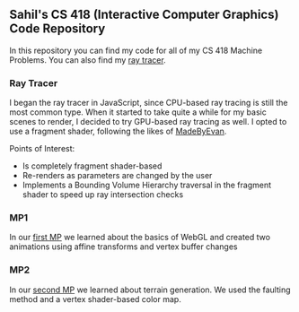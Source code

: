 ## Sahil's CS 418 (Interactive Computer Graphics) Code Repository

In this repository you can find my code for all of my CS 418 Machine Problems. You can also find my [ray tracer](ray-tracer/gpu).

### Ray Tracer
I began the ray tracer in JavaScript, since CPU-based ray tracing is still the most common type. When it started to take quite a while for my basic scenes to render,
I decided to try GPU-based ray tracing as well. I opted to use a fragment shader, following the likes of [MadeByEvan](http://madebyevan.com/webgl-path-tracing/).

Points of Interest:
- Is completely fragment shader-based
- Re-renders as parameters are changed by the user
- Implements a Bounding Volume Hierarchy traversal in the fragment shader to speed up ray intersection checks

### MP1
In our [first MP](mp1/mp1.html) we learned about the basics of WebGL and created two animations using affine transforms and vertex buffer changes

### MP2
In our [second MP](mp2/MP2.html) we learned about terrain generation. We used the faulting method and a vertex shader-based color map.
